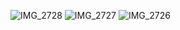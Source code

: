 ![IMG_2728](https://github.com/evanjt06/Lysten/assets/59384760/ee821256-d9eb-452f-9b73-ad12a46648e2)
![IMG_2727](https://github.com/evanjt06/Lysten/assets/59384760/7b77fdfc-4778-4b85-8b5a-ed387dcd355c)
![IMG_2726](https://github.com/evanjt06/Lysten/assets/59384760/ce18672d-55c2-4e5a-a6a3-7435c1655935)
